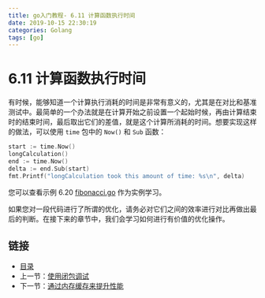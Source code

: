 ```yaml
---
title: go入门教程- 6.11 计算函数执行时间   
date: 2019-10-15 22:30:19   
categories: Golang   
tags: [go]   
---
```

# 6.11 计算函数执行时间

有时候，能够知道一个计算执行消耗的时间是非常有意义的，尤其是在对比和基准测试中。最简单的一个办法就是在计算开始之前设置一个起始时候，再由计算结束时的结束时间，最后取出它们的差值，就是这个计算所消耗的时间。想要实现这样的做法，可以使用 `time` 包中的 `Now()` 和 `Sub` 函数：

```go
start := time.Now()
longCalculation()
end := time.Now()
delta := end.Sub(start)
fmt.Printf("longCalculation took this amount of time: %s\n", delta)
```

您可以查看示例 6.20 [fibonacci.go](examples/chapter_6/fibonacci.go) 作为实例学习。

如果您对一段代码进行了所谓的优化，请务必对它们之间的效率进行对比再做出最后的判断。在接下来的章节中，我们会学习如何进行有价值的优化操作。

## 链接

- [目录](https://blog.zshipu.com/go%E5%85%A5%E9%97%A8%E6%95%99%E7%A8%8B/index.html)
- 上一节：[使用闭包调试](file://06.10.md)
- 下一节：[通过内存缓存来提升性能](file://06.12.md)